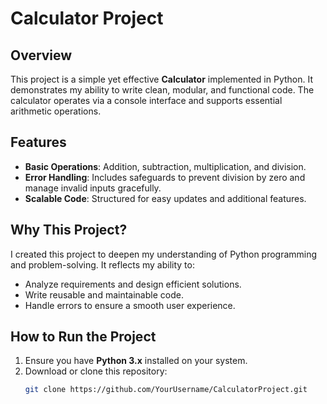 # Calculator Project

## Overview
This project is a simple yet effective **Calculator** implemented in Python. It demonstrates my ability to write clean, modular, and functional code. The calculator operates via a console interface and supports essential arithmetic operations.

## Features
- **Basic Operations**: Addition, subtraction, multiplication, and division.
- **Error Handling**: Includes safeguards to prevent division by zero and manage invalid inputs gracefully.
- **Scalable Code**: Structured for easy updates and additional features.

## Why This Project?
I created this project to deepen my understanding of Python programming and problem-solving. It reflects my ability to:
- Analyze requirements and design efficient solutions.
- Write reusable and maintainable code.
- Handle errors to ensure a smooth user experience.

## How to Run the Project
1. Ensure you have **Python 3.x** installed on your system.
2. Download or clone this repository:
   ```bash
   git clone https://github.com/YourUsername/CalculatorProject.git

